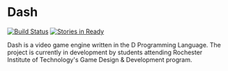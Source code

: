 Dash
====
[![Build Status](https://travis-ci.org/Circular-Studios/Dash.png?branch=develop)](https://travis-ci.org/Circular-Studios/Dash)
[![Stories in Ready](https://badge.waffle.io/Circular-Studios/Dash.png?label=ready)](http://waffle.io/Circular-Studios/Dash)

Dash is a video game engine written in the D Programming Language. The project is currently in development by students attending Rochester Institute of Technology's Game Design &amp; Development program.
